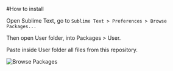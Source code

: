 #How to install

Open Sublime Text, go to `Sublime Text > Preferences > Browse Packages...`

Then open User folder, into Packages > User.

Paste inside User folder all files from this repository.

![Browse Packages](path/to/file)


